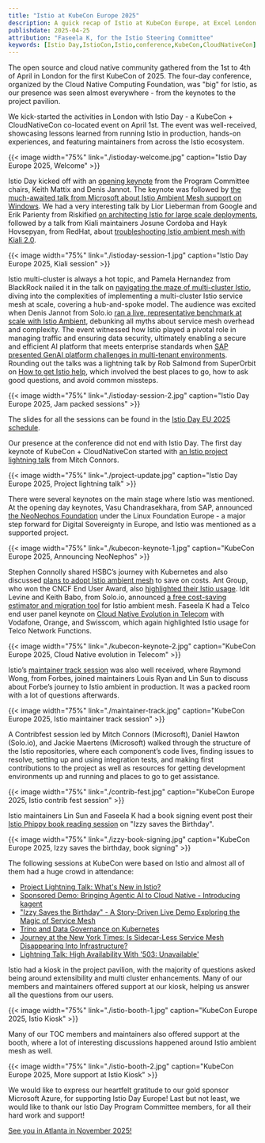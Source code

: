 ```yaml
---
title: "Istio at KubeCon Europe 2025"
description: A quick recap of Istio at KubeCon Europe, at Excel London.
publishdate: 2025-04-25
attribution: "Faseela K, for the Istio Steering Committee"
keywords: [Istio Day,IstioCon,Istio,conference,KubeCon,CloudNativeCon]
---
```


The open source and cloud native community gathered from the 1st to 4th of April in London for the first KubeCon of 2025. The four-day conference, organized by the Cloud Native Computing Foundation, was "big" for Istio, as our presence was seen almost everywhere - from the keynotes to the project pavilion.

We kick-started the activities in London with Istio Day - a KubeCon + CloudNativeCon co-located event on April 1st. The event was well-received, showcasing lessons learned from running Istio in production, hands-on experiences, and featuring maintainers from across the Istio ecosystem.

{{< image width="75%"
    link="./istioday-welcome.jpg"
    caption="Istio Day Europe 2025, Welcome"
    >}}

Istio Day kicked off with an [opening keynote](https://youtu.be/v10UpNQIoT0?si=CEOwz3nMMPVP7XWE) from the Program Committee chairs, Keith Mattix and Denis Jannot. The keynote was followed by [the much-awaited talk from Microsoft about Istio Ambient Mesh support on Windows](https://youtu.be/sULnWlj8sR8?si=ewQ2hgdEZ5ZSRGuK). We had a very interesting talk by Lior Lieberman from Google and Erik Parienty from Riskified [on architecting Istio for large scale deployments](https://youtu.be/GNi9ZJFuups?si=7gjH_tW6dURyJOLZ), followed by a talk from Kiali maintainers Josune Cordoba and Hayk Hovsepyan, from RedHat, about [troubleshooting Istio ambient mesh with Kiali 2.0](https://youtu.be/kodNy436ND0?si=Qyh4ebtfnYV2H6Ap).

{{< image width="75%"
    link="./istioday-session-1.jpg"
    caption="Istio Day Europe 2025, Kiali session"
    >}}

Istio multi-cluster is always a hot topic, and Pamela Hernandez from BlackRock nailed it in the talk on [navigating the maze of multi-cluster Istio](https://youtu.be/WpEkfVGWmd8?si=amUJ2sbZVq_sDV3a), diving into the complexities of implementing a multi-cluster Istio service mesh at scale, covering a hub-and-spoke model. The audience was excited when Denis Jannot from Solo.io [ran a live, representative benchmark at scale with Istio Ambient](https://youtu.be/oi4TpxuIYXk?si=EBITga8tgsKvII9-), debunking all myths about service mesh overhead and complexity. The event witnessed how Istio played a pivotal role in managing traffic and ensuring data security, ultimately enabling a secure and efficient AI platform that meets enterprise standards when [SAP presented GenAI platform challenges in multi-tenant environments](https://youtu.be/j2jS_62N19I?si=Szz0ZFURpryD9H0H). Rounding out the talks was a lightning talk by Rob Salmond from SuperOrbit on [How to get Istio help](https://youtu.be/WNqEQrrQnMs?si=LJaDDVqRX_03kz4B), which involved the best places to go, how to ask good questions, and avoid common missteps.

{{< image width="75%"
    link="./istioday-session-2.jpg"
    caption="Istio Day Europe 2025, Jam packed sessions"
    >}}

The slides for all the sessions can be found in the [Istio Day EU 2025 schedule](https://events.linuxfoundation.org/kubecon-cloudnativecon-europe/co-located-events/istio-day/).

Our presence at the conference did not end with Istio Day. The first day keynote of KubeCon + CloudNativeCon started with [an Istio project lightning talk](https://youtu.be/B7lpXPZPFoI?si=im1PIxsUdHyIXKKk) from Mitch Connors.

{{< image width="75%"
    link="./project-update.jpg"
    caption="Istio Day Europe 2025, Project lightning talk"
    >}}

There were several keynotes on the main stage where Istio was mentioned. At the opening day keynotes, Vasu Chandrasekhara, from SAP, announced [the NeoNephos Foundation](https://youtu.be/85MDID9Ju04?si=qLGfpbZBC6IMuT_K) under the Linux Foundation Europe - a major step forward for Digital Sovereignty in Europe, and Istio was mentioned as a supported project.

{{< image width="75%"
    link="./kubecon-keynote-1.jpg"
    caption="KubeCon Europe 2025, Announcing NeoNephos"
    >}}

Stephen Connolly shared HSBC’s journey with Kubernetes and also discussed [plans to adopt Istio ambient mesh](https://youtu.be/6D8EZ1fZyh4?si=GvcSG28Lnuy5eTLD) to save on costs. Ant Group, who won the CNCF End User Award, also [highlighted their Istio usage](https://youtu.be/bjCT7-mFYEo?si=AUMoTzN713_qUVhh). Idit Levine and Keith Babo, from Solo.io, announced [a free cost-saving estimator and migration tool](https://youtu.be/-k1CdrRAGMM?si=sDKdfJG5GDn7FWfw) for Istio ambient mesh. Faseela K had a Telco end user panel keynote on [Cloud Native Evolution in Telecom](https://youtu.be/qj9q_-S91L8?si=8r3f1d396DSzp1Mg) with Vodafone, Orange, and Swisscom, which again highlighted Istio usage for Telco Network Functions.

{{< image width="75%"
    link="./kubecon-keynote-2.jpg"
    caption="KubeCon Europe 2025, Cloud Native evolution in Telecom"
    >}}

Istio’s [maintainer track session](https://youtu.be/poBOYc_EkpA?si=WtxYWvzU4MErnOq4) was also well received, where Raymond Wong, from Forbes, joined maintainers Louis Ryan and Lin Sun to discuss about Forbe’s journey to Istio ambient in production. It was a packed room with a lot of questions afterwards.

{{< image width="75%"
    link="./maintainer-track.jpg"
    caption="KubeCon Europe 2025, Istio maintainer track session"
    >}}

A Contribfest session led by Mitch Connors (Microsoft), Daniel Hawton (Solo.io), and Jackie Maertens (Microsoft) walked through the structure of the Istio repositories, where each component’s code lives, finding issues to resolve, setting up and using integration tests, and making first contributions to the project as well as resources for getting development environments up and running and places to go to get assistance.

{{< image width="75%"
    link="./contrib-fest.jpg"
    caption="KubeCon Europe 2025, Istio contrib fest session"
    >}}

Istio maintainers Lin Sun and Faseela K had a book signing event post their [Istio Phippy book reading session](https://youtu.be/mtqUtbMaSDw?si=qB4vbo4ytUL8eLO_) on "Izzy saves the Birthday".

{{< image width="75%"
    link="./izzy-book-signing.jpg"
    caption="KubeCon Europe 2025, Izzy saves the birthday, book signing"
    >}}

The following sessions at KubeCon were based on Istio and almost all of them had a huge crowd in attendance:

* [Project Lightning Talk: What's New in Istio?](https://youtu.be/B7lpXPZPFoI?si=im1PIxsUdHyIXKKk)
* [Sponsored Demo: Bringing Agentic AI to Cloud Native - Introducing kagent](https://youtu.be/-k1CdrRAGMM?si=sDKdfJG5GDn7FWfw)
* ["Izzy Saves the Birthday" - A Story-Driven Live Demo Exploring the Magic of Service Mesh](https://youtu.be/mtqUtbMaSDw?si=qB4vbo4ytUL8eLO_)
* [Trino and Data Governance on Kubernetes](https://youtu.be/vCfehltPKxk?si=WHnMknL_O9K2qKuS)
* [Journey at the New York Times: Is Sidecar-Less Service Mesh Disappearing Into Infrastructure?](https://youtu.be/9U3WMez9q74?si=_lHKUcuTKCCJ2gGQ)
* [Lightning Talk: High Availability With '503: Unavailable'](https://youtu.be/0adVcinYGC8?si=b3p6LDgxf2RvQPHK)

Istio had a kiosk in the project pavilion, with the majority of questions asked being around extensibility and multi cluster enhancements. Many of our members and maintainers offered support at our kiosk, helping us answer all the questions from our users.

{{< image width="75%"
    link="./istio-booth-1.jpg"
    caption="KubeCon Europe 2025, Istio Kiosk"
    >}}

Many of our TOC members and maintainers also offered support at the booth, where a lot of interesting discussions happened around Istio ambient mesh as well.

{{< image width="75%"
    link="./istio-booth-2.jpg"
    caption="KubeCon Europe 2025, More support at Istio Kiosk"
    >}}

We would like to express our heartfelt gratitude to our gold sponsor Microsoft Azure, for supporting Istio Day Europe! Last but not least, we would like to thank our Istio Day Program Committee members, for all their hard work and support!

[See you in Atlanta in November 2025!](https://events.linuxfoundation.org/kubecon-cloudnativecon-north-america/)
